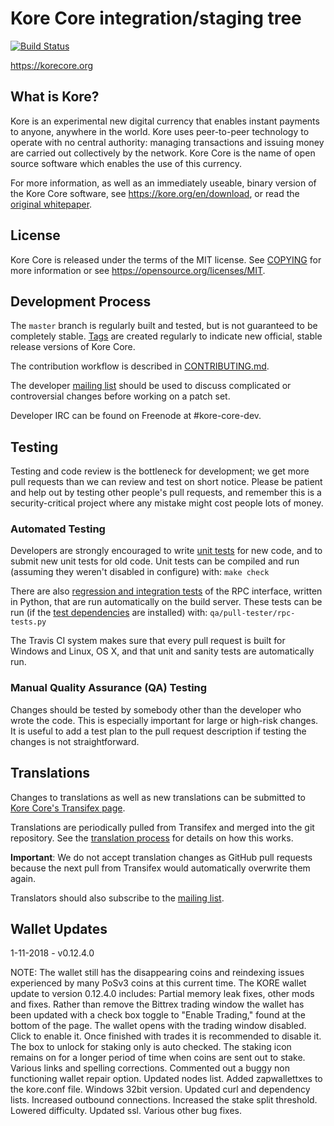 Kore Core integration/staging tree
=====================================

[![Build Status](https://travis-ci.org/kore/kore.svg?branch=master)](https://travis-ci.org/kore/kore)

https://korecore.org

What is Kore?
----------------

Kore is an experimental new digital currency that enables instant payments to
anyone, anywhere in the world. Kore uses peer-to-peer technology to operate
with no central authority: managing transactions and issuing money are carried
out collectively by the network. Kore Core is the name of open source
software which enables the use of this currency.

For more information, as well as an immediately useable, binary version of
the Kore Core software, see https://kore.org/en/download, or read the
[original whitepaper](https://korecore.org/kore.pdf).

License
-------

Kore Core is released under the terms of the MIT license. See [COPYING](COPYING) for more
information or see https://opensource.org/licenses/MIT.

Development Process
-------------------

The `master` branch is regularly built and tested, but is not guaranteed to be
completely stable. [Tags](https://github.com/kore/kore/tags) are created
regularly to indicate new official, stable release versions of Kore Core.

The contribution workflow is described in [CONTRIBUTING.md](CONTRIBUTING.md).

The developer [mailing list](https://lists.linuxfoundation.org/mailman/listinfo/kore-dev)
should be used to discuss complicated or controversial changes before working
on a patch set.

Developer IRC can be found on Freenode at #kore-core-dev.

Testing
-------

Testing and code review is the bottleneck for development; we get more pull
requests than we can review and test on short notice. Please be patient and help out by testing
other people's pull requests, and remember this is a security-critical project where any mistake might cost people
lots of money.

### Automated Testing

Developers are strongly encouraged to write [unit tests](/doc/unit-tests.md) for new code, and to
submit new unit tests for old code. Unit tests can be compiled and run
(assuming they weren't disabled in configure) with: `make check`

There are also [regression and integration tests](/qa) of the RPC interface, written
in Python, that are run automatically on the build server.
These tests can be run (if the [test dependencies](/qa) are installed) with: `qa/pull-tester/rpc-tests.py`

The Travis CI system makes sure that every pull request is built for Windows
and Linux, OS X, and that unit and sanity tests are automatically run.

### Manual Quality Assurance (QA) Testing

Changes should be tested by somebody other than the developer who wrote the
code. This is especially important for large or high-risk changes. It is useful
to add a test plan to the pull request description if testing the changes is
not straightforward.

Translations
------------

Changes to translations as well as new translations can be submitted to
[Kore Core's Transifex page](https://www.transifex.com/projects/p/kore/).

Translations are periodically pulled from Transifex and merged into the git repository. See the
[translation process](doc/translation_process.md) for details on how this works.

**Important**: We do not accept translation changes as GitHub pull requests because the next
pull from Transifex would automatically overwrite them again.

Translators should also subscribe to the [mailing list](https://groups.google.com/forum/#!forum/kore-translators).

Wallet Updates
--------------

1-11-2018 - v0.12.4.0

NOTE: The wallet still has the disappearing coins and reindexing
issues experienced by many PoSv3 coins at this current time.
The KORE wallet update to version 0.12.4.0 includes:
Partial memory leak fixes, other mods and fixes.
Rather than remove the Bittrex trading window the wallet has been updated with 
a check box toggle to "Enable Trading," found at the bottom of the page.
The wallet opens with the trading window disabled. Click to enable it.
Once finished with trades it is recommended to disable it.
The box to unlock for staking only is auto checked.
The staking icon remains on for a longer period of time when coins are sent out to stake.
Various links and spelling corrections.
Commented out a buggy non functioning wallet repair option.
Updated nodes list.
Added zapwallettxes to the kore.conf file.
Windows 32bit version.
Updated curl and dependency lists.
Increased outbound connections.
Increased the stake split threshold.
Lowered difficulty.
Updated ssl.
Various other bug fixes.
